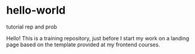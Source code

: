 # hello-world
tutorial rep and prob

Hello! This is a training repository, just before I start my work on a landing page based on the template provided at my frontend courses.
